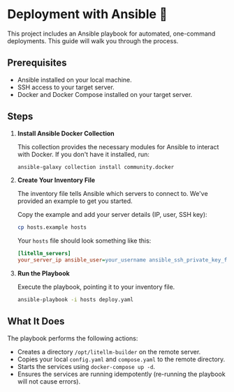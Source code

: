 # Deployment with Ansible 🤖

This project includes an Ansible playbook for automated, one-command
deployments. This guide will walk you through the process.

## Prerequisites

- Ansible installed on your local machine.
- SSH access to your target server.
- Docker and Docker Compose installed on your target server.

## Steps

1. **Install Ansible Docker Collection**

   This collection provides the necessary modules for Ansible to interact with
   Docker. If you don't have it installed, run:
   ```bash
   ansible-galaxy collection install community.docker
   ```

2. **Create Your Inventory File**

   The inventory file tells Ansible which servers to connect to. We've provided
   an example to get you started.

   Copy the example and add your server details (IP, user, SSH key):
   ```bash
   cp hosts.example hosts
   ```
   Your `hosts` file should look something like this:
   ```ini
   [litellm_servers]
   your_server_ip ansible_user=your_username ansible_ssh_private_key_file=~/.ssh/your_private_key
   ```

3. **Run the Playbook**

   Execute the playbook, pointing it to your inventory file.
   ```bash
   ansible-playbook -i hosts deploy.yaml
   ```

## What It Does

The playbook performs the following actions:

- Creates a directory `/opt/litellm-builder` on the remote server.
- Copies your local `config.yaml` and `compose.yaml` to the remote directory.
- Starts the services using `docker-compose up -d`.
- Ensures the services are running idempotently (re-running the playbook will
  not cause errors).
